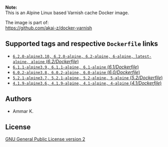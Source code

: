**Note:**  
This is an Alpine Linux based Varnish cache Docker image.

The image is part of:  
https://github.com/akai-z/docker-varnish

## Supported tags and respective `Dockerfile` links

* [`6.2.0-alpine3.10, 6.2.0-alpine, 6.2-alpine, 6-alpine, latest-alpine, alpine` (*6.2/Dockerfile*)](6.2/Dockerfile)
* [`6.1.1-alpine3.9, 6.1.1-alpine, 6.1-alpine` (*6.1/Dockerfile*)](6.1/Dockerfile)
* [`6.0.2-alpine3.8, 6.0.2-alpine, 6.0-alpine` (*6.0/Dockerfile*)](6.0/Dockerfile)
* [`5.2.1-alpine3.7, 5.2.1-alpine, 5.2-alpine, 5-alpine` (*5.2/Dockerfile*)](5.2/Dockerfile)
* [`4.1.9-alpine3.6, 4.1.9-alpine, 4.1-alpine, 4-alpine` (*4.1/Dockerfile*)](4.1/Dockerfile)

## Authors

* Ammar K.

## License

[GNU General Public License version 2](LICENSE)
